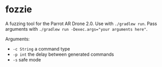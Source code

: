 # fozzie

A fuzzing tool for the Parrot AR Drone 2.0.  Use with `./gradlew run`.  Pass arguments with `./gradlew run -Dexec.args="your arguments here"`.

Arguments:

- `-c String` a command type
- `-p int` the delay between generated commands
- `-s` safe mode
